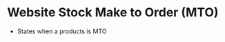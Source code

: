 Website Stock Make to Order (MTO)
=================================

* States when a products is MTO



